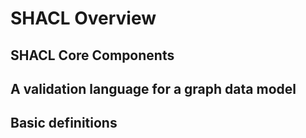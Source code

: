 # SHACL Overview

## SHACL Core Components

## A validation language for a graph data model

## Basic definitions
